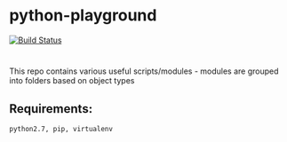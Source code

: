 # python-playground
[![Build Status](https://travis-ci.org/joykabir/python-scripts.svg?branch=master)](https://travis-ci.org/joykabir/python-scripts)
#
This repo contains various useful scripts/modules - modules are grouped into folders based on object types

## Requirements:
``python2.7, pip, virtualenv``

